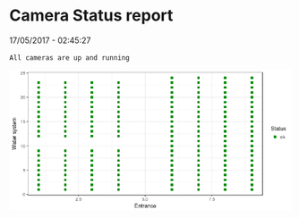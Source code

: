 Camera Status report
================
17/05/2017 - 02:45:27

    All cameras are up and running

![](camreport_files/figure-markdown_github/unnamed-chunk-2-1.png)
